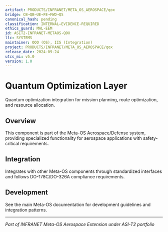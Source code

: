 ```yaml
---
artifact: PRODUCTS/INFRANET/META_OS_AEROSPACE/qox
bridge: CB→QB→UE→FE→FWD→QS
canonical_hash: pending
classification: INTERNAL–EVIDENCE-REQUIRED
ethics_guard: MAL-EEM
id: ASIT2-INFRANET-METAOS-QOX
llc: SYSTEMS
maintainer: OOO (OS), IIS (Integration)
project: PRODUCTS/INFRANET/META_OS_AEROSPACE/qox
release_date: 2024-09-24
utcs_mi: v5.0
version: 1.0
---
```


# Quantum Optimization Layer

Quantum optimization integration for mission planning, route optimization, and resource allocation.

## Overview

This component is part of the Meta-OS Aerospace/Defense system, providing specialized functionality for aerospace applications with safety-critical requirements.

## Integration

Integrates with other Meta-OS components through standardized interfaces and follows DO-178C/DO-326A compliance requirements.

## Development

See the main Meta-OS documentation for development guidelines and integration patterns.

---

*Part of INFRANET Meta-OS Aerospace Extension under ASI-T2 portfolio*